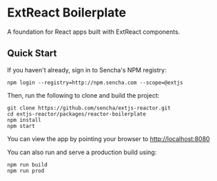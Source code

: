 # ExtReact Boilerplate

A foundation for React apps built with ExtReact components.

## Quick Start

If you haven't already, sign in to Sencha's NPM registry:

```
npm login --registry=http://npm.sencha.com --scope=@extjs
```

Then, run the following to clone and build the project:

    git clone https://github.com/sencha/extjs-reactor.git
    cd extjs-reactor/packages/reactor-boilerplate
    npm install
    npm start

You can view the app by pointing your browser to [http://localhost:8080](http://localhost:8080)

You can also run and serve a production build using:

    npm run build
    npm run prod
